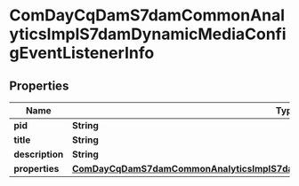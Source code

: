 

# ComDayCqDamS7damCommonAnalyticsImplS7damDynamicMediaConfigEventListenerInfo

## Properties

Name | Type | Description | Notes
------------ | ------------- | ------------- | -------------
**pid** | **String** |  |  [optional]
**title** | **String** |  |  [optional]
**description** | **String** |  |  [optional]
**properties** | [**ComDayCqDamS7damCommonAnalyticsImplS7damDynamicMediaConfigEventListenerProperties**](ComDayCqDamS7damCommonAnalyticsImplS7damDynamicMediaConfigEventListenerProperties.md) |  |  [optional]



